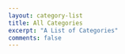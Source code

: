 ```yaml
---
layout: category-list
title: All Categories
excerpt: "A List of Categories"
comments: false
---
```

